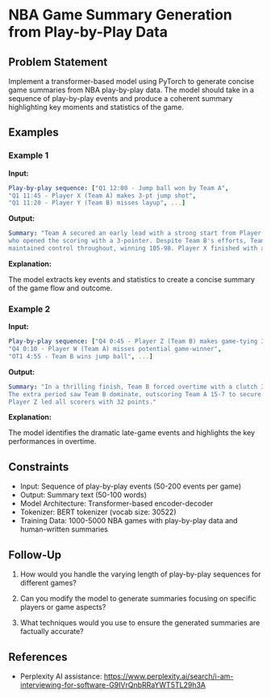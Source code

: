# NBA Game Summary Generation from Play-by-Play Data

## Problem Statement

Implement a transformer-based model using PyTorch to generate concise game summaries from 
NBA play-by-play data. The model should take in a sequence of play-by-play events and produce 
a coherent summary highlighting key moments and statistics of the game.


## Examples

### Example 1

**Input:**

~~~yml
Play-by-play sequence: ["Q1 12:00 - Jump ball won by Team A", 
"Q1 11:45 - Player X (Team A) makes 3-pt jump shot", 
"Q1 11:20 - Player Y (Team B) misses layup", ...]
~~~

**Output:**

~~~yml
Summary: "Team A secured an early lead with a strong start from Player X, 
who opened the scoring with a 3-pointer. Despite Team B's efforts, Team A 
maintained control throughout, winning 105-98. Player X finished with a game-high 28 points."
~~~

**Explanation:**

The model extracts key events and statistics to create a concise summary of the game flow and outcome.


### Example 2

**Input:**

~~~yml
Play-by-play sequence: ["Q4 0:45 - Player Z (Team B) makes game-tying 3-pt shot", 
"Q4 0:10 - Player W (Team A) misses potential game-winner", 
"OT1 4:55 - Team B wins jump ball", ...]
~~~

**Output:**

~~~yml
Summary: "In a thrilling finish, Team B forced overtime with a clutch 3-pointer by Player Z. 
The extra period saw Team B dominate, outscoring Team A 15-7 to secure a 112-104 victory. 
Player Z led all scorers with 32 points."
~~~

**Explanation:**

The model identifies the dramatic late-game events and highlights the key performances in overtime.

## Constraints


- Input: Sequence of play-by-play events (50-200 events per game)
- Output: Summary text (50-100 words)
- Model Architecture: Transformer-based encoder-decoder
- Tokenizer: BERT tokenizer (vocab size: 30522)
- Training Data: 1000-5000 NBA games with play-by-play data and human-written summaries

## Follow-Up

1. How would you handle the varying length of play-by-play sequences for different games?

2. Can you modify the model to generate summaries focusing on specific players or game aspects?

3. What techniques would you use to ensure the generated summaries are factually accurate?

## References

- Perplexity AI assistance: https://www.perplexity.ai/search/i-am-interviewing-for-software-G9IVrQnbRRaYWT5TL29h3A
